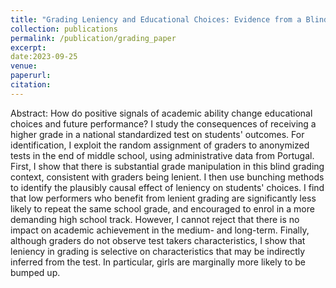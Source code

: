 ```yaml
---
title: "Grading Leniency and Educational Choices: Evidence from a Blind Grading Regime"
collection: publications
permalink: /publication/grading_paper
excerpt:
date:2023-09-25
venue: 
paperurl:
citation:
---
```

Abstract: How do positive signals of academic ability change educational choices and future performance? I study the consequences of receiving a higher grade in a national standardized test on students' outcomes. For identification, I exploit the random assignment of graders to anonymized tests in the end of middle school, using administrative data from Portugal. First, I show that there is substantial grade manipulation in this blind grading context, consistent with graders being lenient. I then use bunching methods to identify the plausibly causal effect of leniency on students' choices. I find that low performers who benefit from lenient grading are significantly less likely to repeat the same school grade, and encouraged to enrol in a more demanding high school track. However, I cannot reject that there is no impact on academic achievement in the medium- and long-term. Finally, although graders do not observe test takers characteristics, I show that leniency in grading is selective on characteristics that may be indirectly inferred from the test. In particular, girls are marginally more likely to be bumped up.